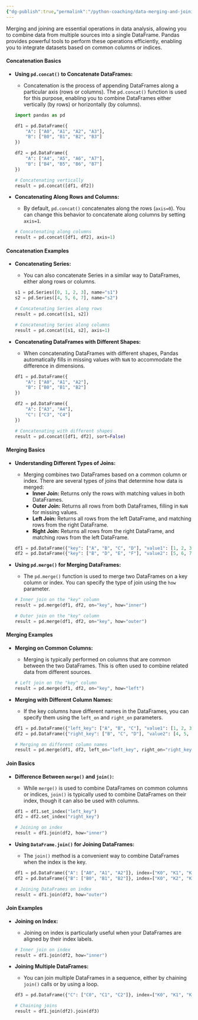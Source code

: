 ```yaml
---
{"dg-publish":true,"permalink":"/python-coaching/data-merging-and-joining/"}
---
```




Merging and joining are essential operations in data analysis, allowing you to combine data from multiple sources into a single DataFrame. Pandas provides powerful tools to perform these operations efficiently, enabling you to integrate datasets based on common columns or indices.

#### **Concatenation Basics**
- **Using `pd.concat()` to Concatenate DataFrames:**
    - Concatenation is the process of appending DataFrames along a particular axis (rows or columns). The `pd.concat()` function is used for this purpose, enabling you to combine DataFrames either vertically (by rows) or horizontally (by columns).
    ```python
    import pandas as pd

    df1 = pd.DataFrame({
        "A": ["A0", "A1", "A2", "A3"],
        "B": ["B0", "B1", "B2", "B3"]
    })

    df2 = pd.DataFrame({
        "A": ["A4", "A5", "A6", "A7"],
        "B": ["B4", "B5", "B6", "B7"]
    })

    # Concatenating vertically
    result = pd.concat([df1, df2])
    ```

- **Concatenating Along Rows and Columns:**
    - By default, `pd.concat()` concatenates along the rows (`axis=0`). You can change this behavior to concatenate along columns by setting `axis=1`.
    ```python
    # Concatenating along columns
    result = pd.concat([df1, df2], axis=1)
    ```

#### **Concatenation Examples**
- **Concatenating Series:**
    - You can also concatenate Series in a similar way to DataFrames, either along rows or columns.
    ```python
    s1 = pd.Series([0, 1, 2, 3], name="s1")
    s2 = pd.Series([4, 5, 6, 7], name="s2")

    # Concatenating Series along rows
    result = pd.concat([s1, s2])

    # Concatenating Series along columns
    result = pd.concat([s1, s2], axis=1)
    ```

- **Concatenating DataFrames with Different Shapes:**
    - When concatenating DataFrames with different shapes, Pandas automatically fills in missing values with `NaN` to accommodate the difference in dimensions.
    ```python
    df1 = pd.DataFrame({
        "A": ["A0", "A1", "A2"],
        "B": ["B0", "B1", "B2"]
    })

    df2 = pd.DataFrame({
        "A": ["A3", "A4"],
        "C": ["C3", "C4"]
    })

    # Concatenating with different shapes
    result = pd.concat([df1, df2], sort=False)
    ```

#### **Merging Basics**
- **Understanding Different Types of Joins:**
    - Merging combines two DataFrames based on a common column or index. There are several types of joins that determine how data is merged:
        - **Inner Join:** Returns only the rows with matching values in both DataFrames.
        - **Outer Join:** Returns all rows from both DataFrames, filling in `NaN` for missing values.
        - **Left Join:** Returns all rows from the left DataFrame, and matching rows from the right DataFrame.
        - **Right Join:** Returns all rows from the right DataFrame, and matching rows from the left DataFrame.

    ```python
    df1 = pd.DataFrame({"key": ["A", "B", "C", "D"], "value1": [1, 2, 3, 4]})
    df2 = pd.DataFrame({"key": ["B", "D", "E", "F"], "value2": [5, 6, 7, 8]})
    ```

- **Using `pd.merge()` for Merging DataFrames:**
    - The `pd.merge()` function is used to merge two DataFrames on a key column or index. You can specify the type of join using the `how` parameter.
    ```python
    # Inner join on the "key" column
    result = pd.merge(df1, df2, on="key", how="inner")

    # Outer join on the "key" column
    result = pd.merge(df1, df2, on="key", how="outer")
    ```

#### **Merging Examples**
- **Merging on Common Columns:**
    - Merging is typically performed on columns that are common between the two DataFrames. This is often used to combine related data from different sources.
    ```python
    # Left join on the "key" column
    result = pd.merge(df1, df2, on="key", how="left")
    ```

- **Merging with Different Column Names:**
    - If the key columns have different names in the DataFrames, you can specify them using the `left_on` and `right_on` parameters.
    ```python
    df1 = pd.DataFrame({"left_key": ["A", "B", "C"], "value1": [1, 2, 3]})
    df2 = pd.DataFrame({"right_key": ["B", "C", "D"], "value2": [4, 5, 6]})

    # Merging on different column names
    result = pd.merge(df1, df2, left_on="left_key", right_on="right_key", how="inner")
    ```

#### **Join Basics**
- **Difference Between `merge()` and `join()`:**
    - While `merge()` is used to combine DataFrames on common columns or indices, `join()` is typically used to combine DataFrames on their index, though it can also be used with columns.
    ```python
    df1 = df1.set_index("left_key")
    df2 = df2.set_index("right_key")

    # Joining on index
    result = df1.join(df2, how="inner")
    ```

- **Using `DataFrame.join()` for Joining DataFrames:**
    - The `join()` method is a convenient way to combine DataFrames when the index is the key.
    ```python
    df1 = pd.DataFrame({"A": ["A0", "A1", "A2"]}, index=["K0", "K1", "K2"])
    df2 = pd.DataFrame({"B": ["B0", "B1", "B2"]}, index=["K0", "K2", "K3"])

    # Joining DataFrames on index
    result = df1.join(df2, how="outer")
    ```

#### **Join Examples**
- **Joining on Index:**
    - Joining on index is particularly useful when your DataFrames are aligned by their index labels.
    ```python
    # Inner join on index
    result = df1.join(df2, how="inner")
    ```

- **Joining Multiple DataFrames:**
    - You can join multiple DataFrames in a sequence, either by chaining `join()` calls or by using a loop.
    ```python
    df3 = pd.DataFrame({"C": ["C0", "C1", "C2"]}, index=["K0", "K1", "K2"])

    # Chaining joins
    result = df1.join(df2).join(df3)
    ```
